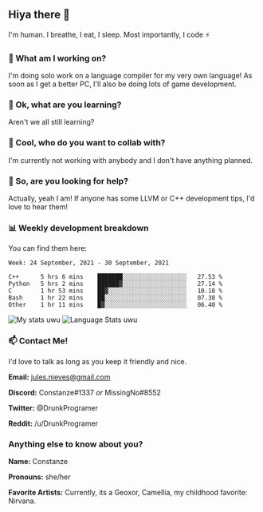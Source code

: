 ## Hiya there 👋

I'm human. I breathe, I eat, I sleep. Most importantly, I code ⚡️

### 🔭 What am I working on?

I'm doing solo work on a language compiler for my very own language! As soon as I get a better PC, I'll also be doing lots of game development.

### 🌱 Ok, what are you learning?

Aren't we all still learning?

### 👯 Cool, who do you want to collab with?

I'm currently not working with anybody and I don't have anything planned.

### 🤔 So, are you looking for help?

Actually, yeah I am! If anyone has some LLVM or C++ development tips, I'd love to hear them!

### 📊 Weekly development breakdown

You can find them here:

<!--START_SECTION:waka-->
```text
Week: 24 September, 2021 - 30 September, 2021

C++      5 hrs 6 mins    ███████░░░░░░░░░░░░░░░░░░   27.53 % 
Python   5 hrs 2 mins    ██████▓░░░░░░░░░░░░░░░░░░   27.14 % 
C        1 hr 53 mins    ██▓░░░░░░░░░░░░░░░░░░░░░░   10.18 % 
Bash     1 hr 22 mins    ██░░░░░░░░░░░░░░░░░░░░░░░   07.38 % 
Other    1 hr 11 mins    █▓░░░░░░░░░░░░░░░░░░░░░░░   06.40 % 
```
<!--END_SECTION:waka-->
<!-- ![Constanze's wakatime stats](https://github-readme-stats.vercel.app/api/wakatime?username=constanze) -->

![My stats uwu](https://github-readme-stats.vercel.app/api?username=cstanze&show_icons=true&theme=onedark)
![Language Stats uwu](https://github-readme-stats.vercel.app/api/top-langs/?username=cstanze&layout=compact&theme=onedark)

### 📫 Contact Me!

I'd love to talk as long as you keep it friendly and nice.

**Email:** jules.nieves@gmail.com

**Discord:** Constanze#1337 *or* MissingNo#8552

**Twitter:** @DrunkProgramer

**Reddit:** /u/DrunkProgramer

### Anything else to know about you?

**Name:** Constanze

**Pronouns:** she/her

**Favorite Artists:** Currently, its a Geoxor, Camellia, my childhood favorite: Nirvana.

